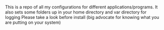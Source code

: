 This is a repo of all my configurations for different applications/programs.
It also sets some folders up in your home directory and var directory for logging
Please take a look before install (big advocate for knowing what you are putting on your system)

